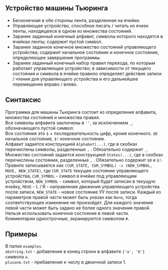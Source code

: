 ## Устройство машины Тьюринга
* Бесконечная в обе стороны лента, разделенная на ячейки.
* Управляющее устройство, способное писать / читать из ячеек ленты, находящеесе в одном из множества состояний.
* Заранее заданный конечный алфавит, символы которого находятся в ячейках ленты; содержит пустой символ.
* Заранее заданное конечное множество состояний управляющего устройства; содержит начальное состояние и конечное состояние, определяющее завершение программы.
* Заранее заданный конечный набор правил перехода, по которым работает управляющее устройство; в зависимости от текущего состояния и символа в ячейке правило определяет действие записи / чтения для управляющего устройства и его дальнейшее перемещение вправо / влево.

## Синтаксис
Программа для машины Тьюринга состоит из определения алфавита, множества состояний и множества правил.  
Все символы алфавита заключены в `''`, за исключением `_`, обозначающего пустой символ.  
Все состояния это `$` + последовательность цифр, кроме конечного. `$0` начальное состояние, `$!` конечное состояние.  
Алфавит задается конструкцией `Alphabet(...)`, где в скобках перечислены символы, разделенные `,` .  Обязательно содержит `_`.
Множество состояний задается конструкцией `States(...)`, где в скобках перечислены состояния, разделенные `,` . Обязательно содержит `$0` и `$!`.    
Правило записывается как `(CUR_STATE, CUR_SYMBOL) -> (NEW_SYMBOL, MOVE, NEW_STATE)`, где `CUR_STATE` текущее состояние управляющего устройства, `CUR_SYMBOL` - символ в ячейке под управляющим устройством, `NEW_SYMBOL` - символ, который будет записан в текущую ячейку, `MOVE` - L / R - направление движения управляющего устройства после записи, `NEW_STATE` - новое состояние УУ после записи. Каждый из параметров правой части может быть указан как `None`, тогда соответствующее изменение не произойдет. Для каждого значения левой части может быть задано не более одного значения правой. Нельзя использовать конечное состояние в левой части.  
Комментарии однострочные, экранируются символом `#`.

## Примеры
В папке `examples`.  
`abstring.txt` - добавление в конец строки в алфавите `{'a', 'b'}` символа `a`.  
`plusone.txt` - прибавление к числу в двоичной записи 1.
